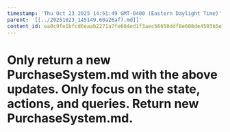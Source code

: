 ```yaml
---
timestamp: 'Thu Oct 23 2025 14:51:49 GMT-0400 (Eastern Daylight Time)'
parent: '[[../20251023_145149.60a26af7.md]]'
content_id: ea0c9fe1bfcd6eaab2271a7fe604ed1f3aec56650ddf8e608de4503b5e78e957
---
```


# Only return a new PurchaseSystem.md with the above updates. Only focus on the state, actions, and queries. Return new PurchaseSystem.md.
